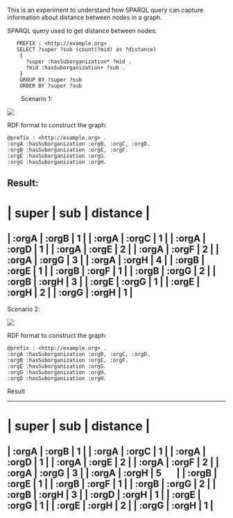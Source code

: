 This is an experiment to understand how SPARQL query can capture information about distance between nodes in a graph.

SPARQL query used to get distance between nodes:
        
       PREFIX : <http://example.org> 
       SELECT ?super ?sub (count(?mid) as ?distance) 
        { 
          ?super :hasSuborganization* ?mid .
          ?mid :hasSuborganization+ ?sub .
        }
        GROUP BY ?super ?sub 
        ORDER BY ?super ?sub
        
 Scenario 1: 

![](https://github.com/idaks/DataONE-Prov-Summer-2017/blob/master/examples/distance_between_nodes/Graph_1.png)

RDF format to construct the graph:

    @prefix : <http://example.org> .
    :orgA :hasSuborganization :orgB, :orgC, :orgD.
    :orgB :hasSuborganization :orgE, :orgF.
    :orgE :hasSuborganization :orgG.
    :orgG :hasSuborganization :orgH.
Result:
----------------------------
| super | sub   | distance |    
============================
| :orgA | :orgB | 1        |
| :orgA | :orgC | 1        |
| :orgA | :orgD | 1        |
| :orgA | :orgE | 2        |
| :orgA | :orgF | 2        |
| :orgA | :orgG | 3        |
| :orgA | :orgH | 4        |
| :orgB | :orgE | 1        |
| :orgB | :orgF | 1        |
| :orgB | :orgG | 2        |
| :orgB | :orgH | 3        |
| :orgE | :orgG | 1        |
| :orgE | :orgH | 2        |
| :orgG | :orgH | 1        |
----------------------------

 Scenario 2: 

![](hhttps://github.com/idaks/DataONE-Prov-Summer-2017/blob/master/examples/distance_between_nodes/Graph_2.png)

RDF format to construct the graph:

    @prefix : <http://example.org> .
    :orgA :hasSuborganization :orgB, :orgC, :orgD.
    :orgB :hasSuborganization :orgE, :orgF.
    :orgE :hasSuborganization :orgG.
    :orgG :hasSuborganization :orgH.
    :orgD :hasSuborganization :orgH.
    
Result

----------------------------
| super | sub   | distance |
============================
| :orgA | :orgB | 1        |
| :orgA | :orgC | 1        |
| :orgA | :orgD | 1        |
| :orgA | :orgE | 2        |
| :orgA | :orgF | 2        |
| :orgA | :orgG | 3        |
| :orgA | :orgH | 5        |
| :orgB | :orgE | 1        |
| :orgB | :orgF | 1        |
| :orgB | :orgG | 2        |
| :orgB | :orgH | 3        |
| :orgD | :orgH | 1        |
| :orgE | :orgG | 1        |
| :orgE | :orgH | 2        |
| :orgG | :orgH | 1        |
----------------------------
